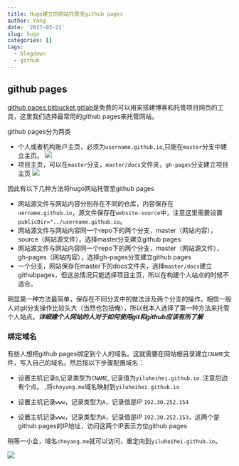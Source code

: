 ```yaml
---
title: Hugo建立的网站托管至github pages
author: Yang
date: '2017-03-21'
slug: hugo
categories: []
tags:
  - blogdown
  - github
---
```


## github pages

[github pages](https://pages.github.com),[bitbucket](https://bitbucket.org/product),[gitlab](https://gitlab.com)是免费的可以用来搭建博客和托管项目网页的工具，这里我们选择最常用的github pages来托管网站。<!--more-->

github pages分为两类

- 个人或者机构账户主页，必须为`username.github.io`,只能在`master`分支中建立主页。
![](/post/2017-03-21-hugo-hosting-github/github_personal_page.png)
- 项目主页，可以在`master`分支，`master/docs`文件夹，`gh-pages`分支建立项目主页
![](/post/2017-03-21-hugo-hosting-github/github_project_page.png)


因此有以下几种方法将hugo网站托管至github pages

- 网站源文件与网站内容分别存在不同的仓库，内容保存在`uername.github.io`，源文件保存在`website-source`中，注意这里需要设置`publicDir="../username.github.io`。
- 网站源文件与网站内容同一个repo下的两个分支，master（网站内容）， source（网站源文件），选择master分支建立github pages
- 网站源文件与网站内容同一个repo下的两个分支，master（网站源文件）， gh-pages（网站内容），选择gh-pages分支建立github pages
- 一个分支，网站保存在master下的docs文件夹，选择`master/docs`建立githubpages，但这总情况只能选择项目主页，所以在构建个人站点的时候不适合。


明显第一种方法最简单，保存在不同分支中的做法涉及两个分支的操作，相信一般人对git分支操作比较头大（当然也包括俺），所以我本人选择了第一种方法来托管个人站点。<i>**详细建个人网站的人对于如何使用git和github应该有所了解**</i>


### 绑定域名

有些人想把github pages绑定到个人的域名。这就需要在网站根目录建立`CNAME`文件，写入自己的域名。然后按以下步骤配置域名：

- 设置主机记录`@`,记录类型为`CNAME`, 记录值为`yiluheihei.github.io.`注意后边有个点。 ,将`choyang.me`域名映射到`yiluheihei.github.io`

- 设置主机记录`www`，记录类型为`A`，记录值是IP `192.30.252.154`

- 设置主机记录`www`，记录类型为`A`，记录值是IP `192.30.252.153`，这两个是github pages的IP地址，访问这两个IP表示方位github pages

稍等一小会，域名`choyang.me`就可以访问，重定向到`yiluheihei.github.io`。

![](/post/2017-03-21-hugo-hosting-github/domain_setting.png)













